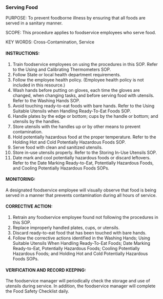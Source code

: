 ### Serving Food

PURPOSE: To prevent foodborne illness by ensuring that all foods are served in a
sanitary manner.

SCOPE: This procedure applies to foodservice employees who serve food.

KEY WORDS: Cross-Contamination, Service

#### INSTRUCTIONS:

1. Train foodservice employees on using the procedures in this SOP. Refer to the Using and Calibrating Thermometers SOP.
2. Follow State or local health department requirements.
3. Follow the employee health policy. (Employee health policy is not included in this resource.)
4. Wash hands before putting on gloves, each time the gloves are changed, when changing tasks, and before serving food with utensils. Refer to the Washing Hands SOP.
5. Avoid touching ready-to-eat foods with bare hands. Refer to the Using Suitable Utensils when Handling Ready-To-Eat Foods SOP.
6. Handle plates by the edge or bottom; cups by the handle or bottom; and utensils by the handles.
7. Store utensils with the handles up or by other means to prevent contamination.
8. Hold potentially hazardous food at the proper temperature. Refer to the Holding Hot and Cold Potentially Hazardous Foods SOP.
9. Serve food with clean and sanitized utensils.
10. Store in-use utensils properly. Refer to the Storing In-Use Utensils SOP.
11. Date mark and cool potentially hazardous foods or discard leftovers. Refer to the Date Marking Ready-to-Eat, Potentially Hazardous Foods, and Cooling Potentially Hazardous Foods SOPs.

#### MONITORING:

A designated foodservice employee will visually observe that food is being served in a
manner that prevents contamination during all hours of service.

#### CORRECTIVE ACTION:

1. Retrain any foodservice employee found not following the procedures in this SOP.
2. Replace improperly handled plates, cups, or utensils.
3. Discard ready-to-eat food that has been touched with bare hands.
4. Follow the corrective actions identified in the Washing Hands; Using Suitable Utensils When Handling Ready-To-Eat Foods; Date Marking Ready-to-Eat, Potentially Hazardous Foods; Cooling Potentially Hazardous Foods; and Holding Hot and Cold Potentially Hazardous Foods SOPs.

#### VERIFICATION AND RECORD KEEPING:

The foodservice manager will periodically check the storage and use of utensils during
service. In addition, the foodservice manager will complete the Food Safety Checklist
daily. 

